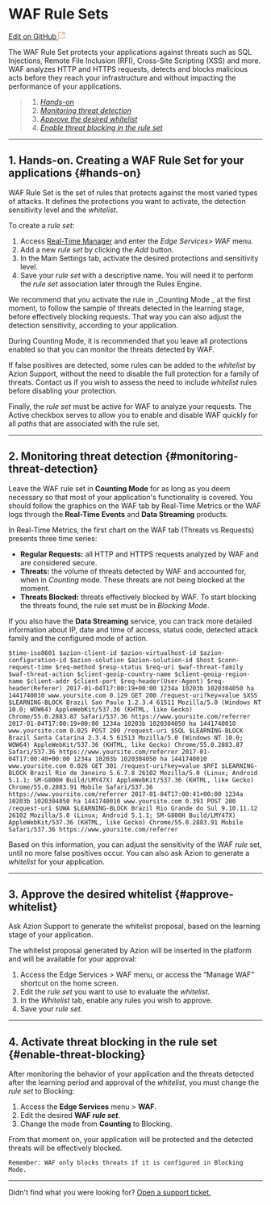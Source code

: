 # WAF Rule Sets

[Edit on GitHub <svg width="14" height="14" xmlns="http://www.w3.org/2000/svg"><g fill="none" stroke="#F3652B"><path d="M4.81.71H.672v11.43H12.1V8.001" stroke-width=".8"/><path d="M6.87.786h5.155V5.94M6.31 6.5L12.026.786"/></g></svg>](https://github.com/aziontech/docs_en/blob/master/edge-firewall/waf-rule-sets/index.md)

The WAF Rule Set protects your applications against threats such as SQL Injections, Remote File Inclusion (RFI), Cross-Site Scripting (XSS) and more. WAF analyzes HTTP and HTTPS requests, detects and blocks malicious acts before they reach your infrastructure and without impacting the performance of your applications.

> 1. *[Hands-on](#hands-on)*
> 3. *[Monitoring threat detection](#monitoring-threat-detection)*
> 4. *[Approve the desired whitelist](#approve-whitelist)*
> 5. *[Enable threat blocking in the rule set](#enable-threat-blocking)*

---

## 1. Hands-on. **Creating a WAF Rule Set for your applications** {#hands-on}

WAF Rule Set is the set of rules that protects against the most varied types of attacks. It defines the protections you want to activate, the detection sensitivity level and the *whitelist*.

To create a *rule set*:

1.  Access [Real-Time Manager](https://manager.azion.com/) and enter the *Edge Services> WAF* menu.
2.  Add a new *rule set* by clicking the *Add* button.
3.  In the Main Settings tab, activate the desired protections and sensitivity level.
4.  Save your *rule set* with a descriptive name. You will need it to perform the *rule set* association later through the Rules Engine.

We recommend that you activate the rule in _Counting Mode _ at the first moment, to follow the sample of threats detected in the learning stage, before effectively blocking requests. That way you can also adjust the detection sensitivity, according to your application.

During Counting Mode, it is recommended that you leave all protections enabled so that you can monitor the threats detected by WAF.

If false positives are detected, some rules can be added to the *whitelist* by Azion Support, without the need to disable the full protection for a family of threats. Contact us if you wish to assess the need to include *whitelist* rules before disabling your protection.

Finally, the *rule set* must be active for WAF to analyze your requests. The Active checkbox serves to allow you to enable and disable WAF quickly for all *paths* that are associated with the rule set.

---

## 2. **Monitoring threat detection** {#monitoring-threat-detection}

Leave the WAF rule set in **Counting Mode** for as long as you deem necessary so that most of your application's functionality is covered. You should follow the graphics on the WAF tab by Real-Time Metrics or the WAF logs through the **Real-Time Events** and **Data Streaming** products.

In Real-Time Metrics, the first chart on the WAF tab (Threats vs Requests) presents three time series:

*   **Regular Requests:** all HTTP and HTTPS requests analyzed by WAF and are considered secure.
*   **Threats:** the volume of threats detected by WAF and accounted for, when in *Counting* mode. These threats are not being blocked at the moment.
*   **Threats Blocked:** threats effectively blocked by WAF. To start blocking the threats found, the rule set must be in *Blocking Mode*.

If you also have the **Data Streaming** service, you can track more detailed information about IP, date and time of access, status code, detected attack family and the configured mode of action.

~~~
$time-iso8601 $azion-client-id $azion-virtualhost-id $azion-configuration-id $azion-solution $azion-solution-id $host $conn-request-time $req-method $resp-status $req-uri $waf-threat-family $waf-threat-action $client-geoip-country-name $client-geoip-region-name $client-addr $client-port $req-header(User-Agent) $req-header(Referer) 2017-01-04T17:00:19+00:00 1234a 10203b 1020304050 ha 1441740010 www.yoursite.com 0.129 GET 200 /request-uri?key=value $XSS $LEARNING-BLOCK Brazil Sao Paulo 1.2.3.4 61511 Mozilla/5.0 (Windows NT 10.0; WOW64) AppleWebKit/537.36 (KHTML, like Gecko) Chrome/55.0.2883.87 Safari/537.36 https://www.yoursite.com/referrer 2017-01-04T17:00:19+00:00 1234a 10203b 1020304050 ha 1441740010 www.yoursite.com 0.025 POST 200 /request-uri $SQL $LEARNING-BLOCK Brazil Santa Catarina 2.3.4.5 61513 Mozilla/5.0 (Windows NT 10.0; WOW64) AppleWebKit/537.36 (KHTML, like Gecko) Chrome/55.0.2883.87 Safari/537.36 https://www.yoursite.com/referrer 2017-01-04T17:00:40+00:00 1234a 10203b 1020304050 ha 1441740010 www.yoursite.com 0.026 GET 301 /request-uri?key=value $RFI $LEARNING-BLOCK Brazil Rio de Janeiro 5.6.7.8 26102 Mozilla/5.0 (Linux; Android 5.1.1; SM-G800H Build/LMY47X) AppleWebKit/537.36 (KHTML, like Gecko) Chrome/55.0.2883.91 Mobile Safari/537.36 https://www.yoursite.com/referrer 2017-01-04T17:00:41+00:00 1234a 10203b 1020304050 ha 1441740010 www.yoursite.com 0.391 POST 200 /request-uri $UWA $LEARNING-BLOCK Brazil Rio Grande do Sul 9.10.11.12 26102 Mozilla/5.0 (Linux; Android 5.1.1; SM-G800H Build/LMY47X) AppleWebKit/537.36 (KHTML, like Gecko) Chrome/55.0.2883.91 Mobile Safari/537.36 https://www.yoursite.com/referrer
~~~

Based on this information, you can adjust the sensitivity of the WAF *rule* set, until no more false positives occur. You can also ask Azion to generate a *whitelist* for your application.

---

## 3. **Approve the desired whitelist** {#approve-whitelist}

Ask Azion Support to generate the whitelist proposal, based on the learning stage of your application.

The whitelist proposal generated by Azion will be inserted in the platform and will be available for your approval:

1.  Access the Edge Services > WAF menu, or access the “Manage WAF” shortcut on the home screen.
2.  Edit the *rule set* you want to use to evaluate the *whitelist*.
3.  In the *Whitelist* tab, enable any rules you wish to approve.
4.  Save your *rule set*.

---

## 4. **Activate threat blocking in the rule set** {#enable-threat-blocking}

After monitoring the behavior of your application and the threats detected after the learning period and approval of the *whitelist*, you must change the *rule set* to Blocking:

1.  Access the **Edge Services** menu > **WAF**.
2.  Edit the desired **WAF *rule set***.
3.  Change the mode from **Counting** to Blocking.

From that moment on, your application will be protected and the detected threats will be effectively blocked.

~~~
Remember: WAF only blocks threats if it is configured in Blocking Mode.
~~~

---

Didn't find what you were looking for? [Open a support ticket.](https://tickets.azion.com/)
